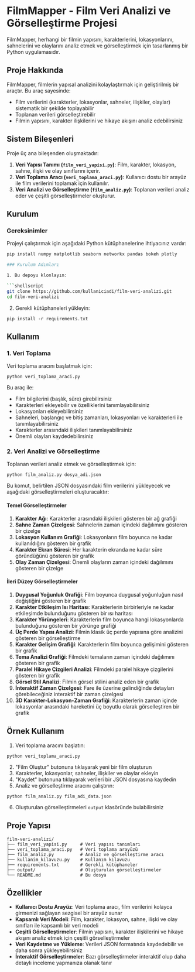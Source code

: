 # FilmMapper - Film Veri Analizi ve Görselleştirme Projesi

FilmMapper, herhangi bir filmin yapısını, karakterlerini, lokasyonlarını, sahnelerini ve olaylarını analiz etmek ve görselleştirmek için tasarlanmış bir Python uygulamasıdır.

## Proje Hakkında

FilmMapper, filmlerin yapısal analizini kolaylaştırmak için geliştirilmiş bir araçtır. Bu araç sayesinde:

- Film verilerini (karakterler, lokasyonlar, sahneler, ilişkiler, olaylar) sistematik bir şekilde toplayabilir
- Toplanan verileri görselleştirebilir
- Filmin yapısını, karakter ilişkilerini ve hikaye akışını analiz edebilirsiniz

## Sistem Bileşenleri

Proje üç ana bileşenden oluşmaktadır:

1. **Veri Yapısı Tanımı (`film_veri_yapisi.py`)**: Film, karakter, lokasyon, sahne, ilişki ve olay sınıflarını içerir.
2. **Veri Toplama Aracı (`veri_toplama_araci.py`)**: Kullanıcı dostu bir arayüz ile film verilerini toplamak için kullanılır.
3. **Veri Analizi ve Görselleştirme (`film_analiz.py`)**: Toplanan verileri analiz eder ve çeşitli görselleştirmeler oluşturur.

## Kurulum

### Gereksinimler

Projeyi çalıştırmak için aşağıdaki Python kütüphanelerine ihtiyacınız vardır:

```bash
pip install numpy matplotlib seaborn networkx pandas bokeh plotly

### Kurulum Adımları

1. Bu depoyu klonlayın:

```shellscript
git clone https://github.com/kullaniciadi/film-veri-analizi.git
cd film-veri-analizi
```


2. Gerekli kütüphaneleri yükleyin:

```shellscript
pip install -r requirements.txt
```




## Kullanım

### 1. Veri Toplama

Veri toplama aracını başlatmak için:

```shellscript
python veri_toplama_araci.py
```

Bu araç ile:

- Film bilgilerini (başlık, süre) girebilirsiniz
- Karakterleri ekleyebilir ve özelliklerini tanımlayabilirsiniz
- Lokasyonları ekleyebilirsiniz
- Sahneleri, başlangıç ve bitiş zamanları, lokasyonları ve karakterleri ile tanımlayabilirsiniz
- Karakterler arasındaki ilişkileri tanımlayabilirsiniz
- Önemli olayları kaydedebilirsiniz


### 2. Veri Analizi ve Görselleştirme

Toplanan verileri analiz etmek ve görselleştirmek için:

```shellscript
python film_analiz.py dosya_adi.json
```

Bu komut, belirtilen JSON dosyasındaki film verilerini yükleyecek ve aşağıdaki görselleştirmeleri oluşturacaktır:

#### Temel Görselleştirmeler

1. **Karakter Ağı**: Karakterler arasındaki ilişkileri gösteren bir ağ grafiği
2. **Sahne Zaman Çizelgesi**: Sahnelerin zaman içindeki dağılımını gösteren bir çizelge
3. **Lokasyon Kullanım Grafiği**: Lokasyonların film boyunca ne kadar kullanıldığını gösteren bir grafik
4. **Karakter Ekran Süresi**: Her karakterin ekranda ne kadar süre göründüğünü gösteren bir grafik
5. **Olay Zaman Çizelgesi**: Önemli olayların zaman içindeki dağılımını gösteren bir çizelge


#### İleri Düzey Görselleştirmeler

1. **Duygusal Yoğunluk Grafiği**: Film boyunca duygusal yoğunluğun nasıl değiştiğini gösteren bir grafik
2. **Karakter Etkileşim Isı Haritası**: Karakterlerin birbirleriyle ne kadar etkileşimde bulunduğunu gösteren bir ısı haritası
3. **Karakter Yörüngeleri**: Karakterlerin film boyunca hangi lokasyonlarda bulunduğunu gösteren bir yörünge grafiği
4. **Üç Perde Yapısı Analizi**: Filmin klasik üç perde yapısına göre analizini gösteren bir görselleştirme
5. **Karakter Gelişim Grafiği**: Karakterlerin film boyunca gelişimini gösteren bir grafik
6. **Tema Analizi Grafiği**: Filmdeki temaların zaman içindeki dağılımını gösteren bir grafik
7. **Paralel Hikaye Çizgileri Analizi**: Filmdeki paralel hikaye çizgilerini gösteren bir grafik
8. **Görsel Stil Analizi**: Filmin görsel stilini analiz eden bir grafik
9. **İnteraktif Zaman Çizelgesi**: Fare ile üzerine gelindiğinde detayları görebileceğiniz interaktif bir zaman çizelgesi
10. **3D Karakter-Lokasyon-Zaman Grafiği**: Karakterlerin zaman içinde lokasyonlar arasındaki hareketini üç boyutlu olarak görselleştiren bir grafik


## Örnek Kullanım

1. Veri toplama aracını başlatın:

```shellscript
python veri_toplama_araci.py
```


2. "Film Oluştur" butonuna tıklayarak yeni bir film oluşturun
3. Karakterler, lokasyonlar, sahneler, ilişkiler ve olaylar ekleyin
4. "Kaydet" butonuna tıklayarak verileri bir JSON dosyasına kaydedin
5. Analiz ve görselleştirme aracını çalıştırın:

```shellscript
python film_analiz.py film_adi_data.json
```


6. Oluşturulan görselleştirmeleri `output` klasöründe bulabilirsiniz


## Proje Yapısı

```plaintext
film-veri-analizi/
├── film_veri_yapisi.py     # Veri yapısı tanımları
├── veri_toplama_araci.py   # Veri toplama arayüzü
├── film_analiz.py          # Analiz ve görselleştirme aracı
├── kullanim_kilavuzu.py    # Kullanım kılavuzu
├── requirements.txt        # Gerekli kütüphaneler
├── output/                 # Oluşturulan görselleştirmeler
└── README.md               # Bu dosya
```

## Özellikler

- **Kullanıcı Dostu Arayüz**: Veri toplama aracı, film verilerini kolayca girmenizi sağlayan sezgisel bir arayüz sunar
- **Kapsamlı Veri Modeli**: Film, karakter, lokasyon, sahne, ilişki ve olay sınıfları ile kapsamlı bir veri modeli
- **Çeşitli Görselleştirmeler**: Filmin yapısını, karakter ilişkilerini ve hikaye akışını analiz etmek için çeşitli görselleştirmeler
- **Veri Kaydetme ve Yükleme**: Verileri JSON formatında kaydedebilir ve daha sonra yükleyebilirsiniz
- **İnteraktif Görselleştirmeler**: Bazı görselleştirmeler interaktif olup daha detaylı inceleme yapmanıza olanak tanır
